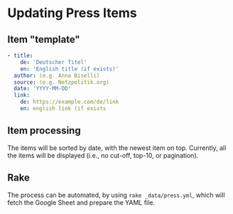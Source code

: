 # Updating Press Items

## Item "template"

```yaml
- title:
    de: 'Deutscher Titel'
    en: 'English title (if exists)'
  author: (e.g. Anna Biselli)
  source: (e.g. Netzpolitik.org)
  date: 'YYYY-MM-DD'
  link:
    de: https://example.com/de/link
    en: english link (if exists
```

## Item processing

The items will be sorted by date, with the newest item on top.
Currently, all the items will be displayed (i.e., no cut-off, top-10, or pagination).

## Rake

The process can be automated, by using `rake _data/press.yml`, which will fetch the Google Sheet and prepare the YAML file.
